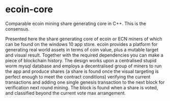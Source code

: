# ecoin-core
Comparable ecoin mining share generating core in C++. This is the consensus.


Presented here the share generating core of ecoin or ECN  miners of which can be found on the windows 10 app store.
ecoin provides a platform for generating real world assets in terms of coin value, plus a mutable target and visual result.
Together with the required dependencies you can make a piece of blockchain history.
The design works upon a centralised stupid worm mysql database and employs a decentralised group of miners to run the app
and produce shares (a share is found once the visual targeting is perfect enough to meet the contract conditions)
verifying the current transactions and adding one single genesis transaction to the next block for
verification next round mining. The block is found when a share is voted, and classified beyond the current vote max arrangement.
